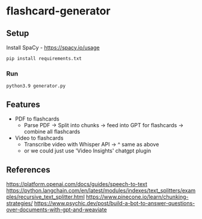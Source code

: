 # flashcard-generator

## Setup

Install SpaCy - https://spacy.io/usage

`pip install requirements.txt`

### Run

`python3.9 generator.py`

## Features
- PDF to flashcards
  - Parse PDF -> Split into chunks -> feed into GPT for flashcards -> combine all flashcards
- Video to flashcards
  - Transcribe video with Whisper API -> ^ same as above
  - or we could just use 'Video Insights' chatgpt plugin


## References
https://platform.openai.com/docs/guides/speech-to-text
https://python.langchain.com/en/latest/modules/indexes/text_splitters/examples/recursive_text_splitter.html
https://www.pinecone.io/learn/chunking-strategies/
https://www.psychic.dev/post/build-a-bot-to-answer-questions-over-documents-with-gpt-and-weaviate
